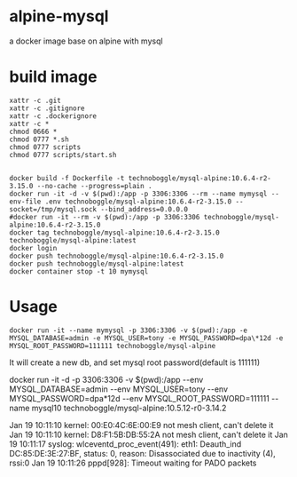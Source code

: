# alpine-mysql
a docker image base on alpine with mysql

# build image
```
xattr -c .git
xattr -c .gitignore
xattr -c .dockerignore
xattr -c *
chmod 0666 *
chmod 0777 *.sh
chmod 0777 scripts
chmod 0777 scripts/start.sh


docker build -f Dockerfile -t technoboggle/mysql-alpine:10.6.4-r2-3.15.0 --no-cache --progress=plain .
docker run -it -d -v $(pwd):/app -p 3306:3306 --rm --name mymysql --env-file .env technoboggle/mysql-alpine:10.6.4-r2-3.15.0 --socket=/tmp/mysql.sock --bind_address=0.0.0.0
#docker run -it --rm -v $(pwd):/app -p 3306:3306 technoboggle/mysql-alpine:10.6.4-r2-3.15.0
docker tag technoboggle/mysql-alpine:10.6.4-r2-3.15.0 technoboggle/mysql-alpine:latest
docker login
docker push technoboggle/mysql-alpine:10.6.4-r2-3.15.0
docker push technoboggle/mysql-alpine:latest
docker container stop -t 10 mymysql

```

# Usage
```
docker run -it --name mymysql -p 3306:3306 -v $(pwd):/app -e MYSQL_DATABASE=admin -e MYSQL_USER=tony -e MYSQL_PASSWORD=dpa\*12d -e MYSQL_ROOT_PASSWORD=111111 technoboggle/mysql-alpine
```

It will create a new db, and set mysql root password(default is 111111)


docker run -it -d -p 3306:3306 -v $(pwd):/app --env MYSQL_DATABASE=admin --env MYSQL_USER=tony --env MYSQL_PASSWORD=dpa\*12d --env MYSQL_ROOT_PASSWORD=111111 --name mysql10 technoboggle/mysql-alpine:10.5.12-r0-3.14.2


Jan 19 10:11:10 kernel: 00:E0:4C:6E:00:E9 not mesh client, can't delete it
Jan 19 10:11:10 kernel: D8:F1:5B:DB:55:2A not mesh client, can't delete it
Jan 19 10:11:17 syslog: wlceventd_proc_event(491): eth1: Deauth_ind DC:85:DE:3E:27:BF, status: 0, reason: Disassociated due to inactivity (4), rssi:0
Jan 19 10:11:26 pppd[928]: Timeout waiting for PADO packets

